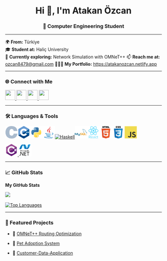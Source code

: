 <h1 align="center">Hi 👋, I'm Atakan Özcan</h1>
<h3 align="center">🚀 Computer Engineering Student</h3>

---

🌍 **From:** Türkiye  
🎓 **Student at:** Haliç University  
🌱 **Currently exploring:** Network Simulation with OMNeT++
📫 **Reach me at:** ozcan8479@gmail.com 
👨🏻‍💻 **My Portfolio:** https://atakanozcan.netlify.app

---

### 🌐 Connect with Me

<p align="left"> 
<a href="https://github.com/Atakan8479" target="_blank" rel="noreferrer"> <picture> <source media="(prefers-color-scheme: dark)" srcset="https://raw.githubusercontent.com/danielcranney/readme-generator/main/public/icons/socials/github-dark.svg" /> <source media="(prefers-color-scheme: light)" srcset="https://raw.githubusercontent.com/danielcranney/readme-generator/main/public/icons/socials/github.svg" /> <img src="https://raw.githubusercontent.com/danielcranney/readme-generator/main/public/icons/socials/github.svg" width="32" height="32" /> </picture> 
</a> 
<a href="www.linkedin.com/in/-atakanözcan-" target="_blank" rel="noreferrer"> <picture> <source media="(prefers-color-scheme: dark)" srcset="https://raw.githubusercontent.com/danielcranney/readme-generator/main/public/icons/socials/linkedin-dark.svg" /> <source media="(prefers-color-scheme: light)" srcset="https://raw.githubusercontent.com/danielcranney/readme-generator/main/public/icons/socials/linkedin.svg" /> <img src="https://raw.githubusercontent.com/danielcranney/readme-generator/main/public/icons/socials/linkedin.svg" width="32" height="32" /> </picture> </a> 
<a href="http://www.youtube.com/@atakanozcan6761 " target="_blank" rel="noreferrer"> <picture> <source media="(prefers-color-scheme: dark)" srcset="https://raw.githubusercontent.com/danielcranney/readme-generator/main/public/icons/socials/youtube-dark.svg" /> <source media="(prefers-color-scheme: light)" srcset="https://raw.githubusercontent.com/danielcranney/readme-generator/main/public/icons/socials/youtube.svg" /> <img src="https://raw.githubusercontent.com/danielcranney/readme-generator/main/public/icons/socials/youtube.svg" width="32" height="32" /> </picture> 
</a>
<a href="https://dev.to/atakan_zcan_91a752246563" target="_blank" rel="noreferrer"><picture><source media="(prefers-color-scheme: dark)" srcset="https://raw.githubusercontent.com/rahuldkjain/github-profile-readme-generator/master/src/images/icons/Social/devto.svg" /><source media="(prefers-color-scheme: light)" srcset="https://raw.githubusercontent.com/rahuldkjain/github-profile-readme-generator/master/src/images/icons/Social/devto.svg" /><img src="https://raw.githubusercontent.com/danielcranney/readme-generator/main/public/icons/socials/devto.svg" width="32" height="32" /></picture>
</a>
</p>


---

### 🛠️ Languages & Tools

<p align="left"><a href="https://en.wikipedia.org/wiki/C_(programming_language)" target="_blank"><img src="https://raw.githubusercontent.com/devicons/devicon/master/icons/c/c-original.svg" alt="C" width="40" height="40"/></a><a href="https://www.cplusplus.com/" target="_blank"><img src="https://raw.githubusercontent.com/devicons/devicon/master/icons/cplusplus/cplusplus-original.svg" alt="C++" width="40" height="40"/></a><a href="https://www.python.org" target="_blank"><img src="https://raw.githubusercontent.com/devicons/devicon/master/icons/python/python-original.svg" alt="Python" width="40" height="40"/></a><a href="https://www.java.com" target="_blank"><img src="https://raw.githubusercontent.com/devicons/devicon/master/icons/java/java-original.svg" alt="Java" width="40" height="40"/></a><a href="https://www.haskell.org/" target="_blank"><img src="https://upload.wikimedia.org/wikipedia/commons/1/1c/Haskell-Logo.svg" alt="Haskell" width="40" height="40"/></a><a href="https://www.mysql.com/" target="_blank"><img src="https://raw.githubusercontent.com/devicons/devicon/master/icons/mysql/mysql-original-wordmark.svg" alt="MySQL" width="40" height="40"/></a><a href="https://reactjs.org/" target="_blank"><img src="https://raw.githubusercontent.com/devicons/devicon/master/icons/react/react-original-wordmark.svg" alt="React" width="40" height="40"/></a><a href="https://www.w3.org/html/" target="_blank"><img src="https://raw.githubusercontent.com/devicons/devicon/master/icons/html5/html5-original-wordmark.svg" alt="HTML" width="40" height="40"/></a><a href="https://www.w3schools.com/css/" target="_blank"><img src="https://raw.githubusercontent.com/devicons/devicon/master/icons/css3/css3-original-wordmark.svg" alt="CSS" width="40" height="40"/></a><a href="https://developer.mozilla.org/en-US/docs/Web/JavaScript" target="_blank"><img src="https://raw.githubusercontent.com/devicons/devicon/master/icons/javascript/javascript-original.svg" alt="JavaScript" width="40" height="40"/></a></p><p align="left"> <a href="https://www.w3schools.com/cs/" target="_blank" rel="noreferrer"> <img src="https://raw.githubusercontent.com/devicons/devicon/master/icons/csharp/csharp-original.svg" alt="csharp" width="40" height="40"/> </a> <a href="https://dotnet.microsoft.com/" target="_blank" rel="noreferrer"> <img src="https://raw.githubusercontent.com/devicons/devicon/master/icons/dot-net/dot-net-original-wordmark.svg" alt="dotnet" width="40" height="40"/> </a> </p>

---

### 📈 GitHub Stats

<b>My GitHub Stats</b>

<a href="https://github.com/Atakan8479"><img src="https://github-readme-streak-stats.herokuapp.com/?user=Atakan8479&stroke=ffffff&background=1c1917&ring=0891b2&fire=0891b2&currStreakNum=ffffff&currStreakLabel=0891b2&sideNums=ffffff&sideLabels=ffffff&dates=ffffff&hide_border=true" /></a>

<a href="https://github.com/Atakan8479" align="left"><img src="https://github-readme-stats.vercel.app/api/top-langs/?username=Atakan8479&langs_count=10&title_color=0891b2&text_color=ffffff&icon_color=0891b2&bg_color=1c1917&hide_border=true&locale=en&custom_title=Top%20%Languages" alt="Top Languages" /></a>

---

### 🧠 Featured Projects

- 🚀 [OMNeT++ Routing Optimization](https://github.com/Atakan8479/Routing_Project_OMNeT_)  

- 🐶 [Pet Adoption System](https://github.com/Atakan8479/Pet_Adoption_System)  

- 🛃 [Customer-Data-Application](https://github.com/Atakan8479/Customer-Data-Application)

